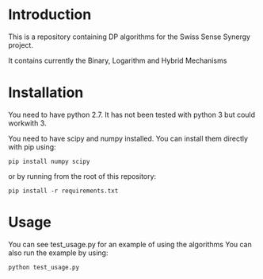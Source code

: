 <h1> Introduction </h1>

This is a repository containing DP algorithms for the Swiss Sense Synergy project.

It contains currently the Binary, Logarithm and Hybrid Mechanisms


<h1> Installation </h1>

You need to have python 2.7. It has not been tested with python 3 but could workwith 3.

You need to have scipy and numpy installed. You can install them directly with pip using:

```pip install numpy scipy```

or by running from the root of this repository:

```pip install -r requirements.txt```



<h1> Usage </h1>
You can see test_usage.py for an example of using the algorithms
You can also run the example by using:

```python test_usage.py```
